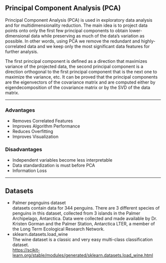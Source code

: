 ## Principal Component Analysis (PCA)  
Principal Component Analysis (PCA) is used in exploratory data analysis and for multidimensionality reduction. The main idea is to project data points onto only the first few principal components to obtain lower-dimensional data while preserving as much of the data’s variation as possible. In other words, using PCA we remove the redundant and highly-correlated data and we keep only the most significant data features for further analysis.  

The first principal component is defined as a direction that maximizes variance of the projected data, the second principal component is a direction orthogonal to the first principal component that is the next one to maximize the variance, etc. It can be proved that the principal components are the eigenvectors of the covariance matrix and are computed either by eigendecomposition of the covariance matrix or by the SVD of the data matrix.  
***  
### Advantages
- Removes Correlated Features  
- Improves Algorithm Performance  
- Reduces Overfitting  
- Improves Visualization  
### Disadvantages  
- Independent variables become less interpretable  
- Data standardization is must before PCA  
-  Information Loss  
***  
## Datasets
- Palmer pegnguins dataset  
datasets contain data for 344 penguins. There are 3 different species of penguins in this dataset, collected from 3 islands in the Palmer Archipelago, Antarctica. Data were collected and made available by Dr. Kristen Gorman and the Palmer Station, Antarctica LTER, a member of the Long Term Ecological Research Network.  
- sklearn.datasets.load_wine  
The wine dataset is a classic and very easy multi-class classification dataset.  
https://scikit-learn.org/stable/modules/generated/sklearn.datasets.load_wine.html
